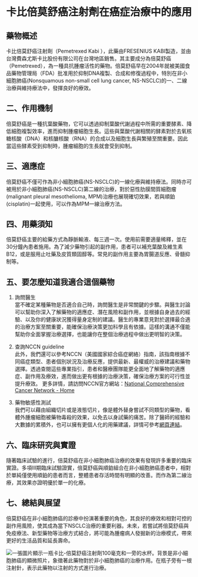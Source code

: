 # 卡比倍莫舒癌注射劑在癌症治療中的應用

## 藥物概述

卡比倍莫舒癌注射劑（Pemetrexed Kabi ），此藥由FRESENIUS KABI製造，並由台灣費森尤斯卡比股份有限公司在台灣地區銷售。其主要成分為倍莫舒癌（Pemetrexed），為一種具抗腫瘤活性的藥物。倍莫舒癌早在2004年就被美國食品藥物管理局（FDA）批准用於抑制DNA複製、合成和修復過程中，特別在非小細胞肺癌(Nonsquamous non-small cell lung cancer, NS-NSCLC)的一、二線治療與維持療法中，發揮良好的療效。

## 二、作用機制

倍莫舒癌是一種抗葉酸藥物，它可以透過抑制葉酸代謝過程中所需的重要酵素、降低細胞複製效率，進而抑制腫瘤細胞生長。這些與葉酸代謝相關的酵素對於去氧核糖核酸（DNA）和核醣核酸（RNA）的合成以及細胞生長與繁殖至關重要。因此當這些酵素受到抑制時，腫瘤細胞的生長就會受到抑制。

## 三、適應症

倍莫舒癌不僅可作為非小細胞肺癌(NS-NSCLC)的一線化療與維持療法。同時亦可被用於非小細胞肺癌(NS-NSCLC)第二線的治療，對於惡性肋膜間質細胞瘤(malignant pleural mesothelioma, MPM)治療也展現確切效果，若與順鉑(cisplatin)一起使用，可以作為MPM一線治療方法。

## 四、用藥須知

倍莫舒癌主要的給藥方式為靜脈輸液、每三週一次。使用前需要適量稀釋，並在30分鐘內患者施用。為了減少藥物引起的副作用，患者可以補充葉酸及維生素B12，或是服用止吐藥及皮質類固醇等。常見的副作用主要為胃腸道反應、骨髓抑制等。

## 五、要怎麼知道我適合這個藥物 

1. 詢問醫生  
當不確定某種藥物是否適合自己時，詢問醫生是非常關鍵的步驟。與醫生討論可以幫助你深入了解藥物的適應症、潛在風險和副作用，並根據自身過去的經驗、以及你的健康狀況獲得量身定制的建議。醫生的專業意見對於選擇最合適的治療方案至關重要，能確保治療決策更加科學且有依據。這樣的溝通不僅能幫助你全面掌握治療選擇，也能讓你在整個治療過程中做出更明智的決策。 

2. 查詢NCCN guideline  
此外，我們還可以參考NCCN（美國國家綜合癌症網絡）指南，該指南根據不同癌症類型、患者個別狀況及治療反應，提供最新、最權威的治療建議和藥物選擇。透過查閱這些專業指引，患者和醫療團隊能更全面地了解藥物的適應症、副作用及療效，進而做出更有根據的治療決策，確保治療方案的可行性並提升療效。  更多詳情，請訪問NCCN官方網站：[National Comprehensive Cancer Network - Home](https://www.nccn.org/)

3. 藥物敏感性測試  
我們可以藉由組織切片或是液態切片，像是體外替身嘗試不同類型的藥物，看體外腫瘤細胞被藥物毒殺的效果，以免去以身試藥的痛苦。除了醫師的經驗和大數據的累積外，也可以擁有更個人化的用藥建議，詳情可參考[網頁連結](https://info.cancerfree.io/)。

## 六、臨床研究與實證

隨著臨床試驗的進行，倍莫舒癌在非小細胞肺癌治療的效果有發現許多重要的臨床實證。多項III期臨床試驗證實，倍莫舒癌與順鉑組合在非小細胞肺癌患者中，相對於單純僅使用順鉑的患者而言，整體患者存活時間有明顯的改善。而作為第二線治療，其效果亦證明優於單一的化療。

## 七、總結與展望

倍莫舒癌在非小細胞肺癌的診療中扮演著重要的角色，其良好的療效和相對可控的副作用風險，使其成為當下NSCLC治療的重要利器。未來，若嘗試將倍莫舒癌與免疫療法、新型藥物等治療方式結合，將可能為腫瘤病人發掘新的治療模式，帶來更好的生活品質和延長壽命。

![一張圖片顯示一瓶卡比-倍莫舒癌注射劑100毫克和一旁的水杯。背景是非小細胞肺癌的顯微照片，象徵著此藥物對於非小細胞肺癌的治療作用。在瓶子旁有一根注射針，表示此藥物以注射的方式進行治療。](https://i.imgur.com/5lJ8bd0.jpeg)
